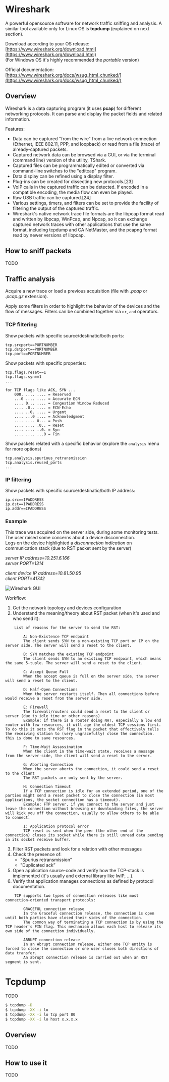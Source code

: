 # Wireshark

A powerful opensource software for network traffic sniffing and analysis. A similar tool available only for Linux OS is **tcpdump** (explained on next section).

Download according to your OS release: [https://www.wireshark.org/download.html](https://www.wireshark.org/download.html)  
(For Windows OS it's highly recommended the *portable* version)

Official documentation: [https://www.wireshark.org/docs/wsug_html_chunked/](https://www.wireshark.org/docs/wsug_html_chunked/)

## Overview

Wireshark is a data capturing program (it uses **pcap**) for different networking protocols. It can parse and display the packet fields and related information.  

Features:

+ Data can be captured "from the wire" from a live network connection (Ethernet, IEEE 802.11, PPP, and loopback) or read from a file (trace) of already-captured packets.
+ Captured network data can be browsed via a GUI, or via the terminal (command line) version of the utility, TShark.
+ Captured files can be programmatically edited or converted via command-line switches to the "editcap" program.
+ Data display can be refined using a display filter.
+ Plug-ins can be created for dissecting new protocols.[23]
+ VoIP calls in the captured traffic can be detected. If encoded in a compatible encoding, the media flow can even be played.
+ Raw USB traffic can be captured.[24]
+ Various settings, timers, and filters can be set to provide the facility of filtering the output of the captured traffic.
+ Wireshark's native network trace file formats are the libpcap format read and written by libpcap, WinPcap, and Npcap, so it can exchange captured network traces with other applications that use the same format, including tcpdump and CA NetMaster, and the pcapng format read by newer versions of libpcap.

## How to sniff packets

TODO

## Traffic analysis

Acquire a new trace or load a previous acquisition (file with *.pcap* or *.pcap.gz* extension).

Apply some filters in order to highlight the behavior of the devices and the flow of messages. Filters can be combined together via `or`, `and` operators.

### TCP filtering

Show packets with specific source/destinatio/both ports:

```text
tcp.srcport==PORTNUMBER
tcp.dstport==PORTNUMBER
tcp.port==PORTNUMBER
```

Show packets with specific properties:

```text
tcp.flags.reset==1
tcp.flags.syn==1
...

for TCP flags like ACK, SYN ...
    000. .... .... = Reserved
    ...0 .... .... = Accurate ECN
    .... 0... .... = Congestion Window Reduced
    .... .0.. .... = ECN-Echo
    .... ..0. .... = Urgent
    .... ...0 .... = Acknowledgment
    .... .... 0... = Push
    .... .... .0.. = Reset
    .... .... ..0. = Syn
    .... .... ...0 = Fin
```

Show packets related with a specific behavior (explore the `analysis` menu for more options)

```text
tcp.analysis.spurious_retransmission
tcp.analysis.reused_ports
...
```

### IP filtering

Show packets with specific source/destinatio/both IP address:

```text
ip.src==IPADDRESS
ip.dst==IPADDRESS
ip.addr==IPADDRESS
```

### Example

This trace was acquired on the server side, during some monitoring tests. The user raised some concerns about a device disconnection.  
Logs on the device highlighted a *disconnection indication* on communication stack (due to RST packet sent by the server) 

*server IP address=10.251.6.166*  
*server PORT=1314*

*client device IP address=10.81.50.95*  
*client PORT=41742*

![Wireshark GUI](meta/wireshark_example.png)

Workflow:

1. Get the network topology and devices configuration
2. Understand the meaning/theory about RST packet (when it's used and who send it):
    
```text
    List of reasons for the server to send the RST:
    
    	A: Non-Existence TCP endpoint
    	The client sends SYN to a non-existing TCP port or IP on the server side. The server will send a reset to the client.
    
    	B: SYN matches the existing TCP endpoint
    	The client sends SYN to an existing TCP endpoint, which means the same 5-tuple. The server will send a reset to the client.
    
    	C: Accept Queue Full
    	When the accept queue is full on the server side, the server will send a reset to the client.
    
    	D: Half-Open Connections
    	When the server restarts itself. Then all connections before would receive a reset from the server side.
    
    	E: Firewall
    	The firewall/routers could send a reset to the client or server (due to idle time or other reasons)
    	Example: if there is a router doing NAT, especially a low end router with few resources, it will age the oldest TCP sessions first. To do this it sets the RST flag in the packet that effectively tells the receiving station to (very ungracefully) close the connection. this is done to save resources.
    
    	F: Time-Wait Assassination
    	When the client in the time-wait state, receives a message from the server-side, the client will send a reset to the server.
    
    	G: Aborting Connection
    	When the server aborts the connection, it could send a reset to the client
    	The RST packets are only sent by the server.
    	
    	H: Connection Timeout
    	If a TCP connection is idle for an extended period, one of the parties might send a reset packet to close the connection (in most applications, the socket connection has a timeout).
    	Example: FTP server, if you connect to the server and just leave the connection without browsing or downloading files, the server will kick you off the connection, usually to allow others to be able to connect.
    	
    	I: Application protocol error
    	TCP reset is sent when the peer (the other end of the connection) closes its socket while there is still unread data pending in its socket receive buffer.
```

3. Filter RST packets and look for a relation with other messages
4. Check the presence of:
    - "Spurius retransmission”
    - "Duplicated ack”
5. Open application source-code and verify how the TCP-stack is implemented (it's usually and external library like lwIP, ...).
6. Verify that application manages connections as defined by protocol documentation.
    
```text
    TCP supports two types of connection releases like most connection-oriented transport protocols:

    	GRACEFUL connection release
    	In the Graceful connection release, the connection is open until both parties have closed their sides of the connection.
    	The common way of terminating a TCP connection is by using the TCP header’s FIN flag. This mechanism allows each host to release its own side of the connection individually.
    
    	ABRUPT connection release
    	In an Abrupt connection release, either one TCP entity is forced to close the connection or one user closes both directions of data transfer.
    	An abrupt connection release is carried out when an RST segment is sent.
```

# Tcpdump

TODO

```sh
$ tcpdump -D
$ tcpdump -XX -i lo
$ tcpdump -XX -i lo tcp port 80
$ tcpdump -XX -i lo host x.x.x.x
```

## Overview

TODO

## How to use it

TODO
